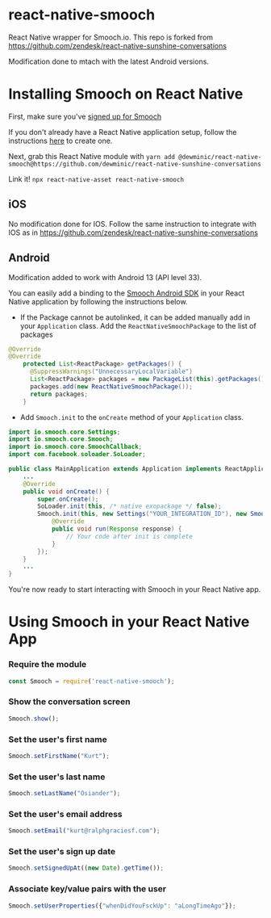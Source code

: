 # react-native-smooch
React Native wrapper for Smooch.io. 
This repo is forked from https://github.com/zendesk/react-native-sunshine-conversations

Modification done to mtach with the latest Android versions.


Installing Smooch on React Native
=================================

First, make sure you've [signed up for Smooch](https://app.smooch.io/signup)

If you don't already have a React Native application setup, follow the instructions [here](https://facebook.github.io/react-native/docs/getting-started.html) to create one.

Next, grab this React Native module with `yarn add @dewminic/react-native-smooch@https://github.com/dewminic/react-native-sunshine-conversations`

Link it! `npx react-native-asset react-native-smooch`

## iOS
No modification done for IOS.
Follow the same instruction to integrate with IOS as in https://github.com/zendesk/react-native-sunshine-conversations

## Android
Modification added to work with Android 13 (API level 33).

You can easily add a binding to the [Smooch Android SDK](https://github.com/smooch/smooch-android) in your React Native application by following the instructions below.

* If the Package cannot be autolinked, it can be added manually add in your `Application` class.
Add the `ReactNativeSmoochPackage` to the list of packages 

```java
@Override
@Override
    protected List<ReactPackage> getPackages() {
      @SuppressWarnings("UnnecessaryLocalVariable")
      List<ReactPackage> packages = new PackageList(this).getPackages();
      packages.add(new ReactNativeSmoochPackage());
      return packages;
    }
```

* Add `Smooch.init` to the `onCreate` method of your `Application` class.

```java
import io.smooch.core.Settings;
import io.smooch.core.Smooch;
import io.smooch.core.SmoochCallback;
import com.facebook.soloader.SoLoader;

public class MainApplication extends Application implements ReactApplication {
    ...
    @Override
    public void onCreate() {
        super.onCreate();
        SoLoader.init(this, /* native exopackage */ false);
        Smooch.init(this, new Settings("YOUR_INTEGRATION_ID"), new SmoochCallback() {
            @Override
            public void run(Response response) {
                // Your code after init is complete
            }
        });
    }
    ...
}
```

You're now ready to start interacting with Smooch in your React Native app.

Using Smooch in your React Native App
=====================================

### Require the module
```javascript
const Smooch = require('react-native-smooch');
```

### Show the conversation screen
```javascript
Smooch.show();
```

### Set the user's first name
```javascript
Smooch.setFirstName("Kurt");
```

### Set the user's last name
```javascript
Smooch.setLastName("Osiander");
```

### Set the user's email address
```javascript
Smooch.setEmail("kurt@ralphgraciesf.com");
```

### Set the user's sign up date
```javascript
Smooch.setSignedUpAt((new Date).getTime());
```

### Associate key/value pairs with the user
```javascript
Smooch.setUserProperties({"whenDidYouFsckUp": "aLongTimeAgo"});
```
